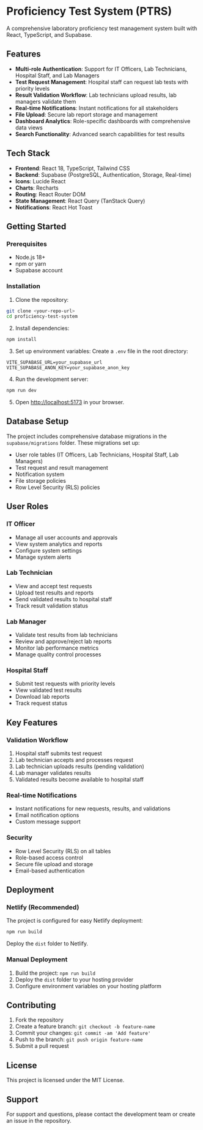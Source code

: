 # Proficiency Test System (PTRS)

A comprehensive laboratory proficiency test management system built with React, TypeScript, and Supabase.

## Features

- **Multi-role Authentication**: Support for IT Officers, Lab Technicians, Hospital Staff, and Lab Managers
- **Test Request Management**: Hospital staff can request lab tests with priority levels
- **Result Validation Workflow**: Lab technicians upload results, lab managers validate them
- **Real-time Notifications**: Instant notifications for all stakeholders
- **File Upload**: Secure lab report storage and management
- **Dashboard Analytics**: Role-specific dashboards with comprehensive data views
- **Search Functionality**: Advanced search capabilities for test results

## Tech Stack

- **Frontend**: React 18, TypeScript, Tailwind CSS
- **Backend**: Supabase (PostgreSQL, Authentication, Storage, Real-time)
- **Icons**: Lucide React
- **Charts**: Recharts
- **Routing**: React Router DOM
- **State Management**: React Query (TanStack Query)
- **Notifications**: React Hot Toast

## Getting Started

### Prerequisites

- Node.js 18+ 
- npm or yarn
- Supabase account

### Installation

1. Clone the repository:
```bash
git clone <your-repo-url>
cd proficiency-test-system
```

2. Install dependencies:
```bash
npm install
```

3. Set up environment variables:
Create a `.env` file in the root directory:
```env
VITE_SUPABASE_URL=your_supabase_url
VITE_SUPABASE_ANON_KEY=your_supabase_anon_key
```

4. Run the development server:
```bash
npm run dev
```

5. Open [http://localhost:5173](http://localhost:5173) in your browser.

## Database Setup

The project includes comprehensive database migrations in the `supabase/migrations` folder. These migrations set up:

- User role tables (IT Officers, Lab Technicians, Hospital Staff, Lab Managers)
- Test request and result management
- Notification system
- File storage policies
- Row Level Security (RLS) policies

## User Roles

### IT Officer
- Manage all user accounts and approvals
- View system analytics and reports
- Configure system settings
- Manage system alerts

### Lab Technician
- View and accept test requests
- Upload test results and reports
- Send validated results to hospital staff
- Track result validation status

### Lab Manager
- Validate test results from lab technicians
- Review and approve/reject lab reports
- Monitor lab performance metrics
- Manage quality control processes

### Hospital Staff
- Submit test requests with priority levels
- View validated test results
- Download lab reports
- Track request status

## Key Features

### Validation Workflow
1. Hospital staff submits test request
2. Lab technician accepts and processes request
3. Lab technician uploads results (pending validation)
4. Lab manager validates results
5. Validated results become available to hospital staff

### Real-time Notifications
- Instant notifications for new requests, results, and validations
- Email notification options
- Custom message support

### Security
- Row Level Security (RLS) on all tables
- Role-based access control
- Secure file upload and storage
- Email-based authentication

## Deployment

### Netlify (Recommended)
The project is configured for easy Netlify deployment:

```bash
npm run build
```

Deploy the `dist` folder to Netlify.

### Manual Deployment
1. Build the project: `npm run build`
2. Deploy the `dist` folder to your hosting provider
3. Configure environment variables on your hosting platform

## Contributing

1. Fork the repository
2. Create a feature branch: `git checkout -b feature-name`
3. Commit your changes: `git commit -am 'Add feature'`
4. Push to the branch: `git push origin feature-name`
5. Submit a pull request

## License

This project is licensed under the MIT License.

## Support

For support and questions, please contact the development team or create an issue in the repository.